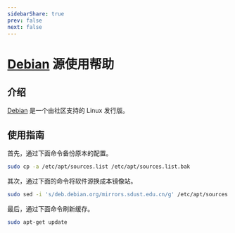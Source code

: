 ```yaml
---
sidebarShare: true
prev: false
next: false
---
```


# [Debian](https://mirrors.sdust.edu.cn/debian/) 源使用帮助

## 介绍

[Debian](https://www.debian.org/) 是一个由社区支持的 Linux 发行版。

## 使用指南

首先，通过下面命令备份原本的配置。

``` sh
sudo cp -a /etc/apt/sources.list /etc/apt/sources.list.bak
```

其次，通过下面的命令将软件源换成本镜像站。

``` sh
sudo sed -i 's/deb.debian.org/mirrors.sdust.edu.cn/g' /etc/apt/sources.list
```

最后，通过下面命令刷新缓存。

``` sh
sudo apt-get update
```
